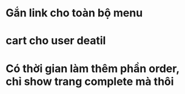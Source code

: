 # Gắn link cho toàn bộ menu

# cart cho user deatil

# Có thời gian làm thêm phần order, chỉ show trang complete mà thôi
